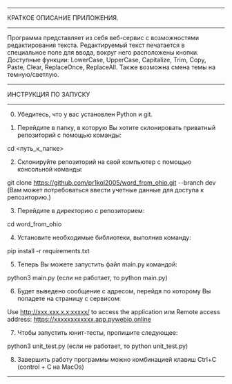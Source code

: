 ________________________________________________________________________________________________________________________
КРАТКОЕ ОПИСАНИЕ ПРИЛОЖЕНИЯ.
________________________________________________________________________________________________________________________
Программа представляет из себя веб-сервис с возможностями редактирования текста. Редактируемый текст печатается 
в специальное поле для ввода, вокруг него расположены кнопки. Доступные функции: LowerCase, UpperCase, Capitalize, Trim,
Copy, Paste, Clear, ReplaceOnce, ReplaceAll. Также возможна смена темы на темную/светлую.
________________________________________________________________________________________________________________________
ИНСТРУКЦИЯ ПО ЗАПУСКУ
________________________________________________________________________________________________________________________
0. Убедитесь, что у вас установлен Python и git. 

1. Перейдите в папку, в которую Вы хотите склонировать приватный репозиторий с помощью команды:

cd <путь_к_папке>

2. Склонируйте репозиторий на свой компьютер с помощью консольной команды:

git clone https://github.com/pr1kol2005/word_from_ohio.git --branch dev
(Вам может потребоваться ввести учетные данные для доступа к репозиторию.)

3. Перейдите в директорию с репозиторием:

cd word_from_ohio

4. Установите необходимые библиотеки, выполнив команду:

pip install -r requirements.txt

5. Теперь Вы можете запустить файл main.py командой:

python3 main.py (если не работает, то python main.py)

6. Будет выведено сообщение с адресом, перейдя по которому Вы попадете на страницу с сервисом:

Use http://xxx.xxx.x.x:xxxxx/ to access the application
                        или
Remote access address: https://xxxxxxxxxxxx.app.pywebio.online

7. Чтобы запустить юнит-тесты, пропишите следующее:

python3 unit_test.py (если не работает, то python unit_test.py)

8. Завершить работу программы можно комбинацией клавиш Ctrl+C (control + C на MacOs)
________________________________________________________________________________________________________________________